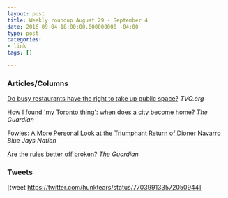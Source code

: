 ```yaml
---
layout: post
title: Weekly roundup August 29 - September 4
date: 2016-09-04 18:00:00.000000000 -04:00
type: post
categories:
- link
tags: []

---
```

### Articles/Columns

[Do busy restaurants have the right to take up public space?](http://tvo.org/article/current-affairs/shared-values/do-busy-restaurants-have-the-right-to-take-up-public-space "Do busy restaurants have the right to take up public space? By Corey Mintz") *TVO.org*

[How I found 'my Toronto thing': when does a city become home?](https://www.theguardian.com/cities/2016/aug/31/how-i-found-my-toronto-thing-when-does-a-city-become-home "How I found 'my Toronto thing': when does a city become home? By Shawn Micallef") *The Guardian*

[Fowles: A More Personal Look at the Triumphant Return of Dioner Navarro](http://bluejaysnation.com/2016/8/31/fowles-a-more-personal-look-at-the-triumphant-return-of-dioner-navarro "Stacey May Fowles: A More Personal Look at the Triumphant Return of Dioner Navarro") *Blue Jays Nation*

[Are the rules better off broken?](https://www.theguardian.com/lifeandstyle/2016/sep/02/rules-better-off-broken-oliver-burkeman?CMP=share_btn_tw "Are the rules better off broken? By Oliver Burkeman") *The Guardian*

### Tweets

[tweet https://twitter.com/hunktears/status/770399133572050944]
